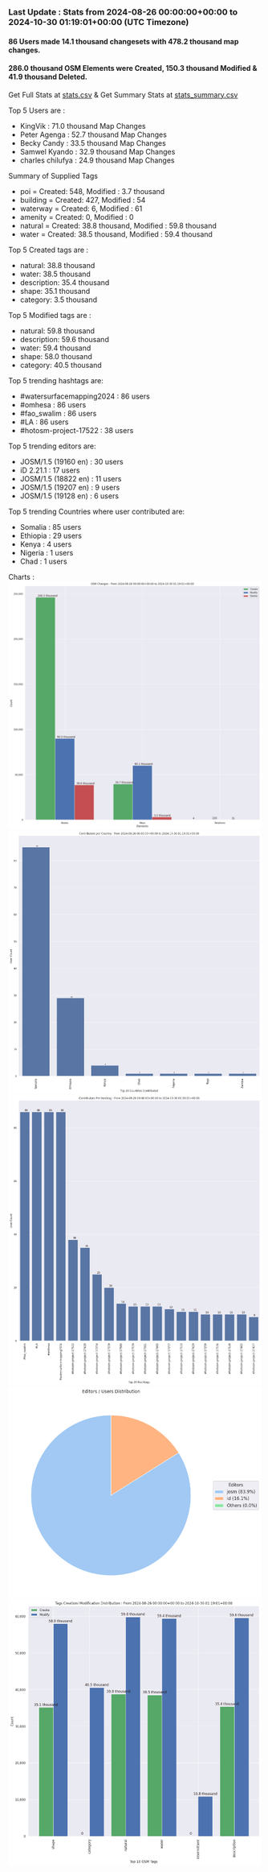 ### Last Update : Stats from 2024-08-26 00:00:00+00:00 to 2024-10-30 01:19:01+00:00 (UTC Timezone)

#### 86 Users made 14.1 thousand changesets with 478.2 thousand map changes.
#### 286.0 thousand OSM Elements were Created, 150.3 thousand Modified & 41.9 thousand Deleted.
Get Full Stats at [stats.csv](/stats/watersurfacemapping/Daily/stats.csv)
 & Get Summary Stats at [stats_summary.csv](/stats/watersurfacemapping/Daily/stats_summary.csv)

Top 5 Users are : 
- KingVik : 71.0 thousand Map Changes
- Peter Agenga : 52.7 thousand Map Changes
- Becky Candy : 33.5 thousand Map Changes
- Samwel Kyando : 32.9 thousand Map Changes
- charles chilufya : 24.9 thousand Map Changes

Summary of Supplied Tags
- poi = Created: 548, Modified : 3.7 thousand
- building = Created: 427, Modified : 54
- waterway = Created: 6, Modified : 61
- amenity = Created: 0, Modified : 0
- natural = Created: 38.8 thousand, Modified : 59.8 thousand
- water = Created: 38.5 thousand, Modified : 59.4 thousand


Top 5 Created tags are :
- natural: 38.8 thousand
- water: 38.5 thousand
- description: 35.4 thousand
- shape: 35.1 thousand
- category: 3.5 thousand


Top 5 Modified tags are :
- natural: 59.8 thousand
- description: 59.6 thousand
- water: 59.4 thousand
- shape: 58.0 thousand
- category: 40.5 thousand


Top 5 trending hashtags are:
- #watersurfacemapping2024 : 86 users
- #omhesa : 86 users
- #fao_swalim : 86 users
- #LA : 86 users
- #hotosm-project-17522 : 38 users


Top 5 trending editors are:
- JOSM/1.5 (19160 en) : 30 users
- iD 2.21.1 : 17 users
- JOSM/1.5 (18822 en) : 11 users
- JOSM/1.5 (19207 en) : 9 users
- JOSM/1.5 (19128 en) : 6 users


Top 5 trending Countries where user contributed are:
- Somalia : 85 users
- Ethiopia : 29 users
- Kenya : 4 users
- Nigeria : 1 users
- Chad : 1 users


 Charts : 
![Alt text](./stats_osm_changes.png) 
![Alt text](./stats_users_per_country.png) 
![Alt text](./stats_users_per_hashtag.png) 
![Alt text](./stats_editors_pie_chart.png) 
![Alt text](./stats_tags.png) 
